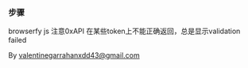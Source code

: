 ### 步骤
browserfy js
注意0xAPI 在某些token上不能正确返回，总是显示validation failed

By valentinegarrahanxdd43@gmail.com
